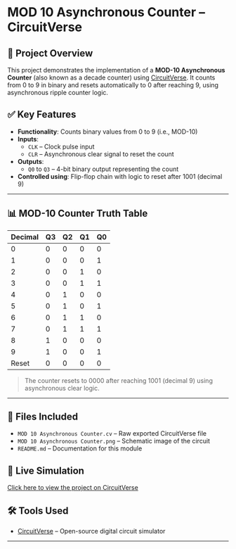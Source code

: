 # MOD 10 Asynchronous Counter – CircuitVerse

## 🧠 Project Overview
This project demonstrates the implementation of a **MOD-10 Asynchronous Counter** (also known as a decade counter) using [CircuitVerse](https://circuitverse.org). It counts from 0 to 9 in binary and resets automatically to 0 after reaching 9, using asynchronous ripple counter logic.

## ✅ Key Features
- **Functionality**: Counts binary values from 0 to 9 (i.e., MOD-10)
- **Inputs**:
  - `CLK` – Clock pulse input
  - `CLR` – Asynchronous clear signal to reset the count
- **Outputs**:
  - `Q0` to `Q3` – 4-bit binary output representing the count
- **Controlled using**: Flip-flop chain with logic to reset after 1001 (decimal 9)

---

## 📊 MOD-10 Counter Truth Table

| Decimal | Q3 | Q2 | Q1 | Q0 |
|---------|----|----|----|----|
| 0       | 0  | 0  | 0  | 0  |
| 1       | 0  | 0  | 0  | 1  |
| 2       | 0  | 0  | 1  | 0  |
| 3       | 0  | 0  | 1  | 1  |
| 4       | 0  | 1  | 0  | 0  |
| 5       | 0  | 1  | 0  | 1  |
| 6       | 0  | 1  | 1  | 0  |
| 7       | 0  | 1  | 1  | 1  |
| 8       | 1  | 0  | 0  | 0  |
| 9       | 1  | 0  | 0  | 1  |
| Reset   | 0  | 0  | 0  | 0  |

> The counter resets to 0000 after reaching 1001 (decimal 9) using asynchronous clear logic.

---

## 📂 Files Included
- `MOD 10 Asynchronous Counter.cv` – Raw exported CircuitVerse file
- `MOD 10 Asynchronous Counter.png` – Schematic image of the circuit
- `README.md` – Documentation for this module

## 🔗 Live Simulation
[Click here to view the project on CircuitVerse](https://circuitverse.org/simulator/edit/mod-10-asynchronous-counter-c08dbcd4-8c44-4f98-94f9-21f7bd925544)

## 🛠 Tools Used
- [CircuitVerse](https://circuitverse.org) – Open-source digital circuit simulator

---
